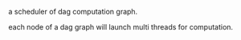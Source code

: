 a scheduler of dag computation graph.

each node of a dag graph will launch multi threads for computation.